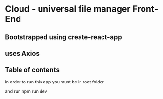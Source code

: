 # Cloud - universal file manager Front-End

## Bootstrapped using create-react-app

## uses Axios

## Table of contents

in order to run this app 
you must be in root folder


and run 
npm run dev